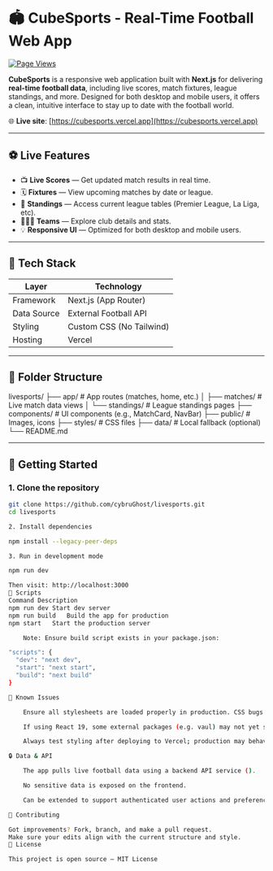 # 🏟️ CubeSports - Real-Time Football Web App

[![Page Views](https://komarev.com/ghpvc/?username=cybruGhost&repo=livesports&color=brightgreen)](https://github.com/cybruGhost/livesports)

**CubeSports** is a responsive web application built with **Next.js** for delivering **real-time football data**, including live scores, match fixtures, league standings, and more. Designed for both desktop and mobile users, it offers a clean, intuitive interface to stay up to date with the football world.

🌐 **Live site**: [https://cubesports.vercel.app](https://cubesports.vercel.app)

---

## ⚽ Live Features

- 📺 **Live Scores** — Get updated match results in real time.
- 🗓️ **Fixtures** — View upcoming matches by date or league.
- 🧮 **Standings** — Access current league tables (Premier League, La Liga, etc).
- 🧑‍🤝‍🧑 **Teams** — Explore club details and stats.
- 💡 **Responsive UI** — Optimized for both desktop and mobile users.

---

## 🧱 Tech Stack

| Layer        | Technology         |
|--------------|--------------------|
| Framework    | Next.js (App Router) |
| Data Source  | External Football API |
| Styling      | Custom CSS (No Tailwind) |
| Hosting      | Vercel              |

---

## 📁 Folder Structure

livesports/
├── app/ # App routes (matches, home, etc.)
│ ├── matches/ # Live match data views
│ └── standings/ # League standings pages
├── components/ # UI components (e.g., MatchCard, NavBar)
├── public/ # Images, icons
├── styles/ # CSS files
├── data/ # Local fallback (optional)
└── README.md


---

## 🚀 Getting Started

### 1. Clone the repository

```bash
git clone https://github.com/cybruGhost/livesports.git
cd livesports

2. Install dependencies

npm install --legacy-peer-deps

3. Run in development mode

npm run dev

Then visit: http://localhost:3000
🔧 Scripts
Command	Description
npm run dev	Start dev server
npm run build	Build the app for production
npm start	Start the production server

    Note: Ensure build script exists in your package.json:

"scripts": {
  "dev": "next dev",
  "start": "next start",
  "build": "next build"
}

📌 Known Issues

    Ensure all stylesheets are loaded properly in production. CSS bugs may occur if imports are missed.

    If using React 19, some external packages (e.g. vaul) may not yet support it fully.

    Always test styling after deploying to Vercel; production may behave differently from local dev.

🔒 Data & API

    The app pulls live football data using a backend API service ().

    No sensitive data is exposed on the frontend.

    Can be extended to support authenticated user actions and preferences.

📮 Contributing

Got improvements? Fork, branch, and make a pull request.
Make sure your edits align with the current structure and style.
📜 License

This project is open source — MIT License

